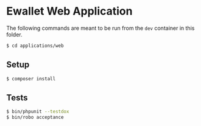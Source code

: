 # Ewallet Web Application

The following commands are meant to be run from the `dev` container in this
folder.

```bash
$ cd applications/web
```

## Setup

```bash
$ composer install
```

## Tests

```bash
$ bin/phpunit --testdox
$ bin/robo acceptance
```
